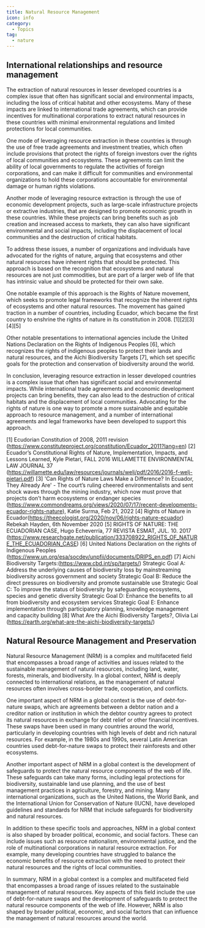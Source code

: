 ```yaml
---
title: Natural Resource Management
icon: info
category:
  - Topics
tag:
  - nature
---
```


## International relationships and resource management 

The extraction of natural resources in lesser developed countries is a complex issue that often has significant social and environmental impacts, including the loss of critical habitat and other ecosystems. Many of these impacts are linked to international trade agreements, which can provide incentives for multinational corporations to extract natural resources in these countries with minimal environmental regulations and limited protections for local communities.

One mode of leveraging resource extraction in these countries is through the use of free trade agreements and investment treaties, which often include provisions that protect the rights of foreign investors over the rights of local communities and ecosystems. These agreements can limit the ability of local governments to regulate the activities of foreign corporations, and can make it difficult for communities and environmental organizations to hold these corporations accountable for environmental damage or human rights violations.

Another mode of leveraging resource extraction is through the use of economic development projects, such as large-scale infrastructure projects or extractive industries, that are designed to promote economic growth in these countries. While these projects can bring benefits such as job creation and increased access to markets, they can also have significant environmental and social impacts, including the displacement of local communities and the destruction of critical habitats.

To address these issues, a number of organizations and individuals have advocated for the rights of nature, arguing that ecosystems and other natural resources have inherent rights that should be protected. This approach is based on the recognition that ecosystems and natural resources are not just commodities, but are part of a larger web of life that has intrinsic value and should be protected for their own sake.

One notable example of this approach is the Rights of Nature movement, which seeks to promote legal frameworks that recognize the inherent rights of ecosystems and other natural resources. The movement has gained traction in a number of countries, including Ecuador, which became the first country to enshrine the rights of nature in its constitution in 2008. [1][2][3][4][5]

Other notable presentations to international agencies include the United Nations Declaration on the Rights of Indigenous Peoples [6], which recognizes the rights of indigenous peoples to protect their lands and natural resources, and the Aichi Biodiversity Targets [7], which set specific goals for the protection and conservation of biodiversity around the world. 

In conclusion, leveraging resource extraction in lesser developed countries is a complex issue that often has significant social and environmental impacts. While international trade agreements and economic development projects can bring benefits, they can also lead to the destruction of critical habitats and the displacement of local communities. Advocating for the rights of nature is one way to promote a more sustainable and equitable approach to resource management, and a number of international agreements and legal frameworks have been developed to support this approach.

[1] Ecudorian Constitution of 2008, 2011 revision (https://www.constituteproject.org/constitution/Ecuador_2011?lang=en)
[2] Ecuador’s Constitutional Rights of Nature, Implementation, Impacts, and Lessons Learned, Kyle Pietari, FALL 2016 WILLAMETTE ENVIRONMENTAL LAW JOURNAL 37 (https://willamette.edu/law/resources/journals/welj/pdf/2016/2016-f-welj-pietari.pdf)
[3] 'Can Rights of Nature Laws Make a Difference? In Ecuador, They Already Are' - The court’s ruling cheered environmentalists and sent shock waves through the mining industry, which now must prove that projects don’t harm ecosystems or endanger species (https://www.commondreams.org/views/2020/07/17/recent-developments-ecuador-rights-nature), Katie Surma, Feb 21, 2022
[4] Rights of Nature in Ecuador(https://theecologist.org/2020/nov/06/rights-nature-ecuador) Rebekah Hayden, 6th November 2020
[5] RIGHTS OF NATURE: THE ECUADORIAN CASE, Hugo Echeverría, 77 REVISTA ESMAT, JUL. 10. 2017 (https://www.researchgate.net/publication/333708922_RIGHTS_OF_NATURE_THE_ECUADORIAN_CASE)
[6] United Nations Declaration on the rights of Indigenous Peoples (https://www.un.org/esa/socdev/unpfii/documents/DRIPS_en.pdf)
[7] Aichi Biodiversity Targets:(https://www.cbd.int/sp/targets/) 
    Strategic Goal A: Address the underlying causes of biodiversity loss by mainstreaming biodiversity across government and society
    Strategic Goal B: Reduce the direct pressures on biodiversity and promote sustainable use
    Strategic Goal C: To improve the status of biodiversity by safeguarding ecosystems, species and genetic diversity
    Strategic Goal D: Enhance the benefits to all from biodiversity and ecosystem services
    Strategic Goal E: Enhance implementation through participatory planning, knowledge management and capacity building
[8] What Are the Aichi Biodiversity Targets?, Olivia Lai (https://earth.org/what-are-the-aichi-biodiversity-targets/)

## Natural Resource Management and Preservation

Natural Resource Management (NRM) is a complex and multifaceted field that encompasses a broad range of activities and issues related to the sustainable management of natural resources, including land, water, forests, minerals, and biodiversity. In a global context, NRM is deeply connected to international relations, as the management of natural resources often involves cross-border trade, cooperation, and conflicts.

One important aspect of NRM in a global context is the use of debt-for-nature swaps, which are agreements between a debtor nation and a creditor nation or institution in which the debtor country agrees to protect its natural resources in exchange for debt relief or other financial incentives. These swaps have been used in many countries around the world, particularly in developing countries with high levels of debt and rich natural resources. For example, in the 1980s and 1990s, several Latin American countries used debt-for-nature swaps to protect their rainforests and other ecosystems.

Another important aspect of NRM in a global context is the development of safeguards to protect the natural resource components of the web of life. These safeguards can take many forms, including legal protections for biodiversity, sustainable land use planning, and the use of best management practices in agriculture, forestry, and mining. Many international organizations, such as the United Nations, the World Bank, and the International Union for Conservation of Nature (IUCN), have developed guidelines and standards for NRM that include safeguards for biodiversity and natural resources.

In addition to these specific tools and approaches, NRM in a global context is also shaped by broader political, economic, and social factors. These can include issues such as resource nationalism, environmental justice, and the role of multinational corporations in natural resource extraction. For example, many developing countries have struggled to balance the economic benefits of resource extraction with the need to protect their natural resources and the rights of local communities.

In summary, NRM in a global context is a complex and multifaceted field that encompasses a broad range of issues related to the sustainable management of natural resources. Key aspects of this field include the use of debt-for-nature swaps and the development of safeguards to protect the natural resource components of the web of life. However, NRM is also shaped by broader political, economic, and social factors that can influence the management of natural resources around the world.

